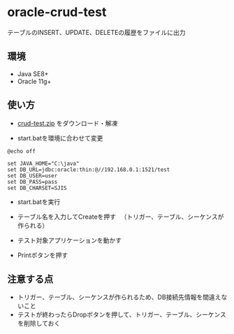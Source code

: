 # oracle-crud-test

テーブルのINSERT、UPDATE、DELETEの履歴をファイルに出力

## 環境
- Java SE8+
- Oracle 11g+

## 使い方
- [crud-test.zip](https://github.com/d-segawa/oracle-crud-test/raw/master/crud-test.zip) をダウンロード・解凍


- start.batを環境に合わせて変更

```
@echo off

set JAVA_HOME="C:\java"
set DB_URL=jdbc:oracle:thin:@//192.168.0.1:1521/test
set DB_USER=user
set DB_PASS=pass
set DB_CHARSET=SJIS

```
- start.batを実行

- テーブル名を入力してCreateを押す
　（トリガー、テーブル、シーケンスが作られる）
- テスト対象アプリケーションを動かす
- Printボタンを押す

## 注意する点
- トリガー、テーブル、シーケンスが作られるため、DB接続先情報を間違えないこと
- テストが終わったらDropボタンを押して、トリガー、テーブル、シーケンスを削除しておく

